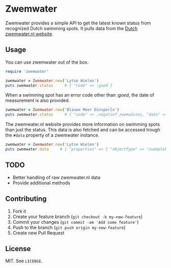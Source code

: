 # Zwemwater

Zwemwater provides a simple API to get the latest known status from recognized Dutch swimming spots. It pulls data from the [Dutch zwemwater.nl website](http://zwemwater.nl).

## Usage

You can use zwemwater out of the box.

```ruby
require 'zwemwater'

zwemwater = Zwemwater.new('Lytse Wielen')
puts zwemwater.status     # { "code" => :goed }
```

When a swimming spot has an error code other than _:goed_, the date of measurement is also provided.

```ruby
zwemwater = Zwemwater.new('Blauwe Meer Dinxperlo')
puts zwemwater.status     # { "code" => :negatief_zwemadvies, "date" => #<Date: 2013-07-05> }
```

The zwemwater.nl website provides more information on swimming spots than just the status. This data is also fetched and can be accessed trough the `#data` property of a zwemwater instance.

```ruby
zwemwater = Zwemwater.new('Lytse Wielen')
puts zwemwater.data     # { "properties" => { "objectType" => "zwemplek", "id" => 1686, "status" => { "code" => "goed" }, "boundingBox" => { "minx" => 187255.29648096, "miny" => 580892.53598798, "maxx" => 187426.65648096, "maxy" => 580965.19598798}, "naam" => "Lytse Wielen", "zwemwaterlocatieId" => 965}, "geometry" => { "type" => "Point", "coordinates" => [187340.3393170484, 580935.4267625385]}, "type" => "Feature" }
```

## TODO

* Better handling of raw zwemwater.nl data
* Provide additional methods

## Contributing

1. Fork it
2. Create your feature branch (`git checkout -b my-new-feature`)
3. Commit your changes (`git commit -am 'Add some feature'`)
4. Push to the branch (`git push origin my-new-feature`)
5. Create new Pull Request

## License

MIT. See `LICENSE`.